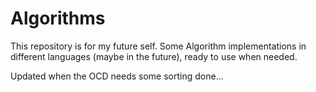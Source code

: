 # Algorithms

This repository is for my future self. Some Algorithm implementations in different languages (maybe in the future), ready to use when needed.

Updated when the OCD needs some sorting done...

